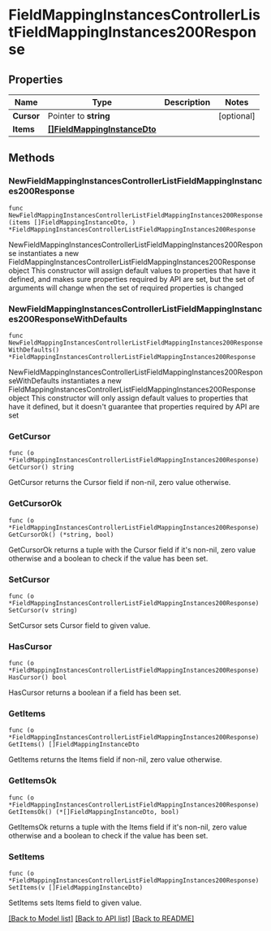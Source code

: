 # FieldMappingInstancesControllerListFieldMappingInstances200Response

## Properties

Name | Type | Description | Notes
------------ | ------------- | ------------- | -------------
**Cursor** | Pointer to **string** |  | [optional] 
**Items** | [**[]FieldMappingInstanceDto**](FieldMappingInstanceDto.md) |  | 

## Methods

### NewFieldMappingInstancesControllerListFieldMappingInstances200Response

`func NewFieldMappingInstancesControllerListFieldMappingInstances200Response(items []FieldMappingInstanceDto, ) *FieldMappingInstancesControllerListFieldMappingInstances200Response`

NewFieldMappingInstancesControllerListFieldMappingInstances200Response instantiates a new FieldMappingInstancesControllerListFieldMappingInstances200Response object
This constructor will assign default values to properties that have it defined,
and makes sure properties required by API are set, but the set of arguments
will change when the set of required properties is changed

### NewFieldMappingInstancesControllerListFieldMappingInstances200ResponseWithDefaults

`func NewFieldMappingInstancesControllerListFieldMappingInstances200ResponseWithDefaults() *FieldMappingInstancesControllerListFieldMappingInstances200Response`

NewFieldMappingInstancesControllerListFieldMappingInstances200ResponseWithDefaults instantiates a new FieldMappingInstancesControllerListFieldMappingInstances200Response object
This constructor will only assign default values to properties that have it defined,
but it doesn't guarantee that properties required by API are set

### GetCursor

`func (o *FieldMappingInstancesControllerListFieldMappingInstances200Response) GetCursor() string`

GetCursor returns the Cursor field if non-nil, zero value otherwise.

### GetCursorOk

`func (o *FieldMappingInstancesControllerListFieldMappingInstances200Response) GetCursorOk() (*string, bool)`

GetCursorOk returns a tuple with the Cursor field if it's non-nil, zero value otherwise
and a boolean to check if the value has been set.

### SetCursor

`func (o *FieldMappingInstancesControllerListFieldMappingInstances200Response) SetCursor(v string)`

SetCursor sets Cursor field to given value.

### HasCursor

`func (o *FieldMappingInstancesControllerListFieldMappingInstances200Response) HasCursor() bool`

HasCursor returns a boolean if a field has been set.

### GetItems

`func (o *FieldMappingInstancesControllerListFieldMappingInstances200Response) GetItems() []FieldMappingInstanceDto`

GetItems returns the Items field if non-nil, zero value otherwise.

### GetItemsOk

`func (o *FieldMappingInstancesControllerListFieldMappingInstances200Response) GetItemsOk() (*[]FieldMappingInstanceDto, bool)`

GetItemsOk returns a tuple with the Items field if it's non-nil, zero value otherwise
and a boolean to check if the value has been set.

### SetItems

`func (o *FieldMappingInstancesControllerListFieldMappingInstances200Response) SetItems(v []FieldMappingInstanceDto)`

SetItems sets Items field to given value.



[[Back to Model list]](../README.md#documentation-for-models) [[Back to API list]](../README.md#documentation-for-api-endpoints) [[Back to README]](../README.md)


